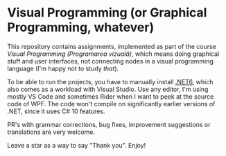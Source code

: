 # Visual Programming (or Graphical Programming, whatever)

This repository contains assignments, implemented as part of the course *Visual Programming (Programarea vizuală)*, which means doing graphical stuff and user interfaces, not connecting nodes in a visual programming language (I'm happy not to study *that*).

To be able to run the projects, you have to manually install [.NET6](https://dotnet.microsoft.com/en-us/download/dotnet/6.0), which also comes as a workload with Visual Studio.
Use any editor, I'm using mostly VS Code and sometimes Rider when I want to peek at the source code of WPF.
The code won't compile on significantly earlier versions of .NET, since it uses C# 10 features.

PR's with grammar corrections, bug fixes, improvement suggestions or translations are very welcome.

Leave a star as a way to say "Thank you". Enjoy!
